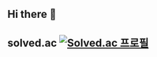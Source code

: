 ## Hi there 👋
## solved.ac [![Solved.ac 프로필](http://mazassumnida.wtf/api/v2/generate_badge?boj=jywn)](https://solved.ac/jywn)


